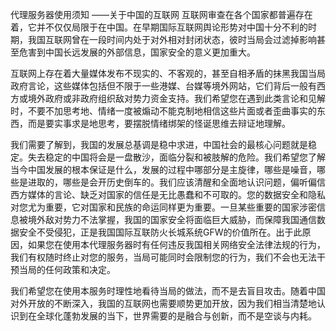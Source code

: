 代理服务器使用须知 
              ——关于中国的互联网
互联网审查在各个国家都普遍存在着，它并不仅仅局限于在中国。在早期国际互联网舆论形势对中国十分不利的时期，我国互联网曾在一段时间内处于对外相对封闭状态，彼时当局会过滤掉影响甚至危害到中国长远发展的外部信息，国家安全的意义更加重大。

互联网上存在着大量媒体发布不现实的、不客观的，甚至自相矛盾的抹黑我国当局政府言论，这些媒体包括但不限于一些港媒、台媒等境外网站，它们背后一般有西方或境外政府或非政府组织敌对势力资金支持。我们希望您在遇到此类言论和见解时，不要不加思考地、情绪一度被煽动不能克制地相信这些片面或者歪曲事实的东西，而是要实事求是地思考，要摆脱情绪绑架的怪诞思维去辩证地理解。

我们需要了解到，我国的发展总基调是稳中求进，中国社会的最核心问题就是稳定。失去稳定的中国将会是一盘散沙，面临分裂和被肢解的危险。我们希望您了解当今中国发展的根本保证是什么，发展的过程中哪部分是主旋律，哪些是噪音，哪些是进取的，哪些是会开历史倒车的。我们应该清醒和全面地认识问题，偏听偏信西方媒体的言论、缺乏对国家的信任是无比愚蠢和不可取的。您的数据安全和隐私对您尤为重要，它对国家和民族的命运同样更为重要。一旦某些重要的国家涉密信息被境外敌对势力不法掌握，我国的国家安全将面临巨大威胁，而保障我国通信数据安全不受侵犯，正是我国国际互联防火长城系统GFW的价值所在。出于此原因，如果您在使用本代理服务器时有任何违反我国相关网络安全法律法规的行为，我们有权随时终止对您的服务，当局可能同时会限制您的行为，我们不会也无法干预当局的任何政策和决定。

我们希望您在使用本服务时理性地看待当局的做法，而不是去盲目攻击。随着中国对外开放的不断深入，我国的互联网也需要顺势更加开放，因为我们相当清楚地认识到在全球化蓬勃发展的当下，世界需要的是融合与创新，而不是空谈与内耗。
